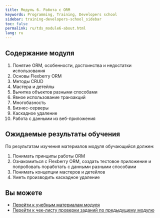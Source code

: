 ```yaml
---
title: Модуль 6. Работа с ORM
keywords: Programming, Training, Developers school
sidebar: training-developers-school_sidebar
toc: false
permalink: ru/tds_module6-about.html
lang: ru
---
```


## Содержание модуля

1. Понятие ORM, особенности, достоинства и недостатки использования
2. Основы Flexberry ORM
3. Методы CRUD
4. Мастера и детейлы
5. Вычитка объектов разными способами
6. Явное использование транзакций
7. Многобазность
8. Бизнес-серверы
9. Каскадное удаление
10. Работа с данными из веб-приложения


## Ожидаемые результаты обучения

По результатам изучения материалов модуля обучающийся должен:
1. Понимать принципы работы ORM 
2. Ознакомиться с Flexberry ORM, создать тестовое приложение и попробовать поработать с данными разными способами
3. Понимать концепции мастеров и детейлов
4. Уметь производить каскадное удаление

## Вы можете

* [Перейти к учебным материалам модуля](tds_module6-learn.html) <i class="fa fa-arrow-right" aria-hidden="true"></i>
* [Перейти к чек-листу проверки заданий по предыдущему модулю](tds_module3-check-list.html) <i class="fa fa-arrow-up" aria-hidden="true"></i>
